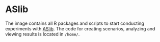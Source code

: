 # ASlib
The image contains all R packages and scripts to start conducting experiments with [ASlib](https://www.coseal.net/aslib/). The code for creating scenarios, analyzing and viewing results is located in `/home/`.
